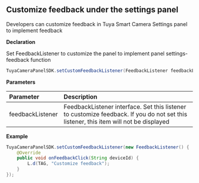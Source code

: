 ## Customize feedback under the settings panel

Developers can customize feedback in Tuya Smart Camera Settings panel to implement feedback

**Declaration**

Set FeedbackListener to customize the panel to implement panel settings-feedback function

```java
TuyaCameraPanelSDK.setCustomFeedbackListener(FeedbackListener feedbackListener);
```

 **Parameters**

| Parameter        | Description                                                  |
| :--------------- | :----------------------------------------------------------- |
| feedbackListener | FeedbackListener interface. Set this listener to customize feedback. If you do not set this listener, this item will not be displayed |

**Example**

```java
TuyaCameraPanelSDK.setCustomFeedbackListener(new FeedbackListener() {
    @Override
    public void onFeedbackClick(String deviceId) {
        L.d(TAG, "Customize feedback");
    }
});
```

